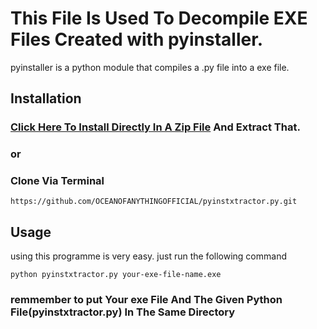 # This File Is Used To Decompile EXE Files Created with pyinstaller.
pyinstaller is a python module that compiles a .py file into a exe file.

## Installation
### [Click Here To Install Directly In A Zip File](https://github.com/OCEANOFANYTHINGOFFICIAL/pyinstxtractor.py/archive/refs/heads/main.zip) And Extract That.
### or
### Clone Via Terminal
```git
https://github.com/OCEANOFANYTHINGOFFICIAL/pyinstxtractor.py.git
```
## Usage
using this programme is very easy. just run the following command
```shell
python pyinstxtractor.py your-exe-file-name.exe
```
### remmember to put Your exe File And The Given Python File(pyinstxtractor.py) In The Same Directory
